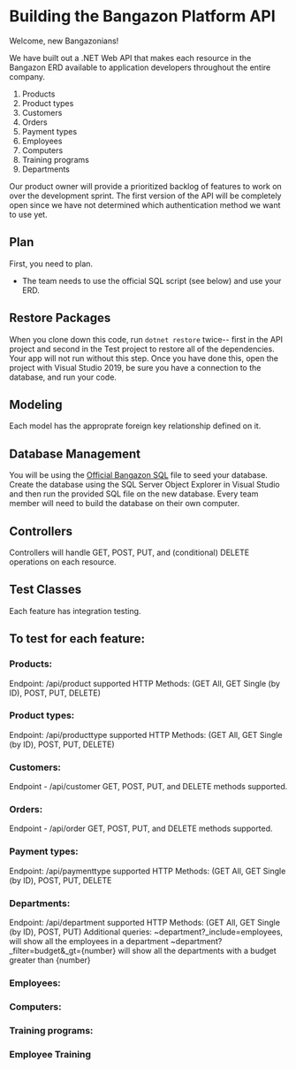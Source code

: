 # Building the Bangazon Platform API

Welcome, new Bangazonians!

We have built out a .NET Web API that makes each resource in the Bangazon ERD available to application developers throughout the entire company.

1. Products
1. Product types
1. Customers
1. Orders
1. Payment types
1. Employees
1. Computers
1. Training programs
1. Departments


Our product owner will provide a prioritized backlog of features to work on over the development sprint. The first version of the API will be completely open since we have not determined which authentication method we want to use yet.



## Plan

First, you need to plan.

- The team needs to use the official SQL script (see below) and use your ERD.

## Restore Packages

When you clone down this code, run `dotnet restore` twice-- first in the API project and second in the Test project to restore all of the dependencies. Your app will not run without this step. Once you have done this, open the project with Visual Studio 2019, be sure you have a connection to the database, and run your code.

## Modeling

Each model has the approprate foreign key relationship defined on it.

## Database Management

You will be using the [Official Bangazon SQL](./BangazonAPI/bangazon-api.sql) file to seed your database. Create the database using the SQL Server Object Explorer in Visual Studio and then run the provided SQL file on the new database. Every team member will need to build the database on their own computer.

## Controllers

Controllers will handle GET, POST, PUT, and (conditional) DELETE operations on each resource.

## Test Classes

Each feature has integration testing.



## To test for each feature:


### Products:
Endpoint: /api/product
supported HTTP Methods: (GET All, GET Single (by ID), POST, PUT, DELETE)

### Product types:
Endpoint: /api/producttype
supported HTTP Methods: (GET All, GET Single (by ID), POST, PUT, DELETE)

### Customers:
Endpoint - /api/customer
GET, POST, PUT, and DELETE methods supported.


### Orders:
Endpoint - /api/order
GET, POST, PUT, and DELETE methods supported.

### Payment types:
Endpoint: /api/paymenttype
supported HTTP Methods: (GET All, GET Single (by ID), POST, PUT, DELETE


### Departments:
Endpoint: /api/department
supported HTTP Methods: (GET All, GET Single (by ID), POST, PUT)
Additional queries:  ~department?_include=employees, will show all the employees in a department
        ~department?_filter=budget&_gt={number} will show all the departments with a budget greater than {number}

### Employees:

### Computers:

### Training programs:

### Employee Training
